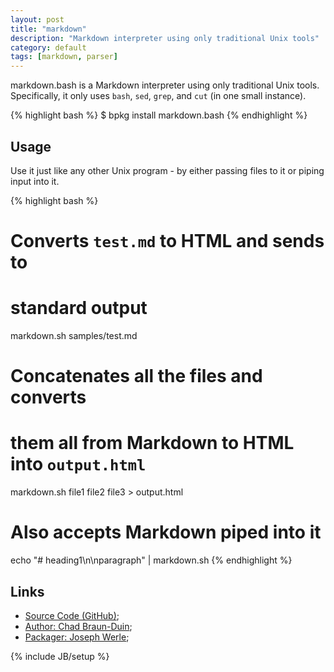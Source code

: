 ```yaml
---
layout: post
title: "markdown"
description: "Markdown interpreter using only traditional Unix tools"
category: default
tags: [markdown, parser]
---
```


markdown.bash is a Markdown interpreter using only traditional Unix tools. Specifically, it only uses `bash`, `sed`, `grep`, and `cut` (in one small instance).

{% highlight bash %}
$ bpkg install markdown.bash
{% endhighlight %}

## Usage

Use it just like any other Unix program - by either passing files to it or piping input into it.

{% highlight bash %}
# Converts `test.md` to HTML and sends to
# standard output
markdown.sh samples/test.md

# Concatenates all the files and converts
# them all from Markdown to HTML into `output.html`
markdown.sh file1 file2 file3 > output.html

# Also accepts Markdown piped into it
echo "# heading1\n\nparagraph" | markdown.sh
{% endhighlight %}

## Links

* [Source Code (GitHub)](https://github.com/bpkg/markdown.bash);
* [Author: Chad Braun-Duin](https://github.com/chadbraunduin);
* [Packager: Joseph Werle](https://github.com/jwerle);

{% include JB/setup %}
